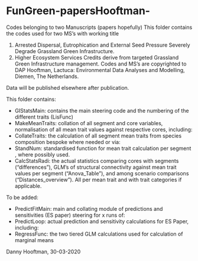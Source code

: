 # FunGreen-papersHooftman-
Codes belonging to two Manuscripts (papers hopefully)
This folder contains the codes used for two MS’s  with working title 
1.	Arrested Dispersal, Eutrophication and External Seed Pressure Severely Degrade Grassland Green Infrastructure.
2.	Higher Ecosystem Services Credits derive from targeted Grassland Green Infrastructure management.
Codes and MS’s are copyrighted to DAP Hooftman, Lactuca: Environmental Data Analyses and Modelling, Diemen, The Netherlands.

Data will be published elsewhere after publication.

This folder contains:
-	GIStatsMain: contains the main steering code and the numbering of the different traits (LisFunc)
-	MakeMeanTraits: collation of all segment and core variables, normalisation of all mean trait values against respective cores, including:
-	CollateTraits: the calculation of all segment mean traits from species composition bespoke where needed or via:
-	StandNum: standardised function for mean trait calculation per segment , where possibly used.
-	CalcStatsRadi: the actual statistics comparing cores with segments (“differences”), GLM’s of structural connectivity against mean trait values per segment (“Anova_Table”), and among scenario comparisons (“Distances_overview”). All per mean trait and with trait categories if applicable.

To be added:
-	PredictFitMain: main and collating module of predictions and sensitivities (ES paper) steering for x runs of:
-	PredictLoop: actual prediction and sensitivity calculations for ES Paper, including:
-	RegressFunc: the two tiered  GLM calculations used for calculation of marginal means

Danny Hooftman, 30-03-2020
